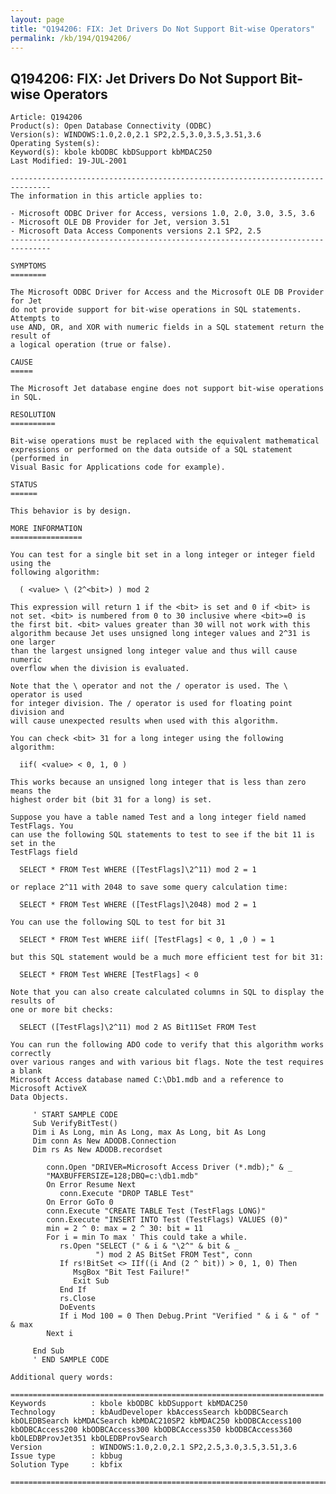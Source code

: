 ```yaml
---
layout: page
title: "Q194206: FIX: Jet Drivers Do Not Support Bit-wise Operators"
permalink: /kb/194/Q194206/
---
```


## Q194206: FIX: Jet Drivers Do Not Support Bit-wise Operators

	Article: Q194206
	Product(s): Open Database Connectivity (ODBC)
	Version(s): WINDOWS:1.0,2.0,2.1 SP2,2.5,3.0,3.5,3.51,3.6
	Operating System(s): 
	Keyword(s): kbole kbODBC kbDSupport kbMDAC250
	Last Modified: 19-JUL-2001
	
	-------------------------------------------------------------------------------
	The information in this article applies to:
	
	- Microsoft ODBC Driver for Access, versions 1.0, 2.0, 3.0, 3.5, 3.6 
	- Microsoft OLE DB Provider for Jet, version 3.51 
	- Microsoft Data Access Components versions 2.1 SP2, 2.5 
	-------------------------------------------------------------------------------
	
	SYMPTOMS
	========
	
	The Microsoft ODBC Driver for Access and the Microsoft OLE DB Provider for Jet
	do not provide support for bit-wise operations in SQL statements. Attempts to
	use AND, OR, and XOR with numeric fields in a SQL statement return the result of
	a logical operation (true or false).
	
	CAUSE
	=====
	
	The Microsoft Jet database engine does not support bit-wise operations in SQL.
	
	RESOLUTION
	==========
	
	Bit-wise operations must be replaced with the equivalent mathematical
	expressions or performed on the data outside of a SQL statement (performed in
	Visual Basic for Applications code for example).
	
	STATUS
	======
	
	This behavior is by design.
	
	MORE INFORMATION
	================
	
	You can test for a single bit set in a long integer or integer field using the
	following algorithm:
	
	  ( <value> \ (2^<bit>) ) mod 2
	
	This expression will return 1 if the <bit> is set and 0 if <bit> is
	not set. <bit> is numbered from 0 to 30 inclusive where <bit>=0 is
	the first bit. <bit> values greater than 30 will not work with this
	algorithm because Jet uses unsigned long integer values and 2^31 is one larger
	than the largest unsigned long integer value and thus will cause numeric
	overflow when the division is evaluated.
	
	Note that the \ operator and not the / operator is used. The \ operator is used
	for integer division. The / operator is used for floating point division and
	will cause unexpected results when used with this algorithm.
	
	You can check <bit> 31 for a long integer using the following algorithm:
	
	  iif( <value> < 0, 1, 0 )
	
	This works because an unsigned long integer that is less than zero means the
	highest order bit (bit 31 for a long) is set.
	
	Suppose you have a table named Test and a long integer field named TestFlags. You
	can use the following SQL statements to test to see if the bit 11 is set in the
	TestFlags field
	
	  SELECT * FROM Test WHERE ([TestFlags]\2^11) mod 2 = 1
	
	or replace 2^11 with 2048 to save some query calculation time:
	
	  SELECT * FROM Test WHERE ([TestFlags]\2048) mod 2 = 1
	
	You can use the following SQL to test for bit 31
	
	  SELECT * FROM Test WHERE iif( [TestFlags] < 0, 1 ,0 ) = 1
	
	but this SQL statement would be a much more efficient test for bit 31:
	
	  SELECT * FROM Test WHERE [TestFlags] < 0
	
	Note that you can also create calculated columns in SQL to display the results of
	one or more bit checks:
	
	  SELECT ([TestFlags]\2^11) mod 2 AS Bit11Set FROM Test
	
	You can run the following ADO code to verify that this algorithm works correctly
	over various ranges and with various bit flags. Note the test requires a blank
	Microsoft Access database named C:\Db1.mdb and a reference to Microsoft ActiveX
	Data Objects.
	
	     ' START SAMPLE CODE
	     Sub VerifyBitTest()
	     Dim i As Long, min As Long, max As Long, bit As Long
	     Dim conn As New ADODB.Connection
	     Dim rs As New ADODB.recordset
	
	        conn.Open "DRIVER=Microsoft Access Driver (*.mdb);" & _
	        "MAXBUFFERSIZE=128;DBQ=c:\db1.mdb"
	        On Error Resume Next
	           conn.Execute "DROP TABLE Test"
	        On Error GoTo 0
	        conn.Execute "CREATE TABLE Test (TestFlags LONG)"
	        conn.Execute "INSERT INTO Test (TestFlags) VALUES (0)"
	        min = 2 ^ 0: max = 2 ^ 30: bit = 11
	        For i = min To max ' This could take a while.
	           rs.Open "SELECT (" & i & "\2^" & bit & _
	                   ") mod 2 AS BitSet FROM Test", conn
	           If rs!BitSet <> IIf((i And (2 ^ bit)) > 0, 1, 0) Then
	              MsgBox "Bit Test Failure!"
	              Exit Sub
	           End If
	           rs.Close
	           DoEvents
	           If i Mod 100 = 0 Then Debug.Print "Verified " & i & " of " & max
	        Next i
	
	     End Sub
	     ' END SAMPLE CODE
	
	Additional query words:
	
	======================================================================
	Keywords          : kbole kbODBC kbDSupport kbMDAC250 
	Technology        : kbAudDeveloper kbAccessSearch kbODBCSearch kbOLEDBSearch kbMDACSearch kbMDAC210SP2 kbMDAC250 kbODBCAccess100 kbODBCAccess200 kbODBCAccess300 kbODBCAccess350 kbODBCAccess360 kbOLEDBProvJet351 kbOLEDBProvSearch
	Version           : WINDOWS:1.0,2.0,2.1 SP2,2.5,3.0,3.5,3.51,3.6
	Issue type        : kbbug
	Solution Type     : kbfix
	
	=============================================================================
	
